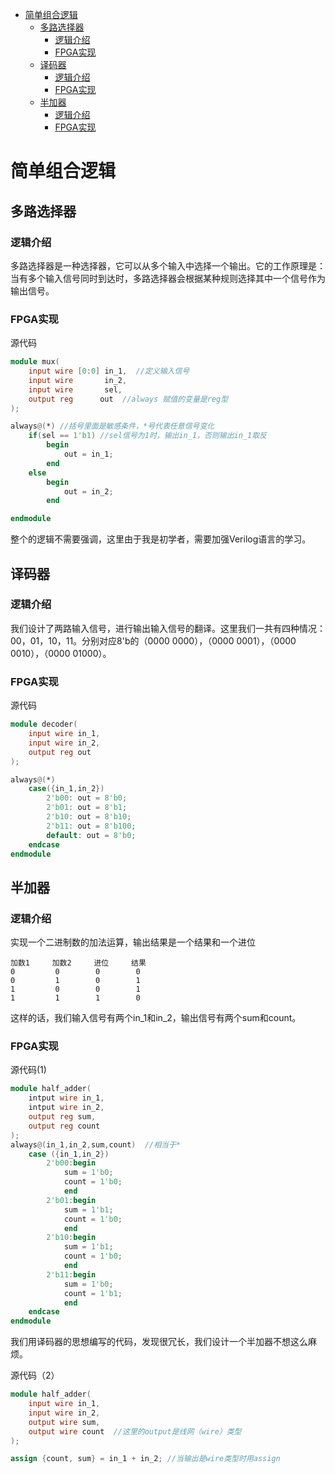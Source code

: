 
- [简单组合逻辑](#简单组合逻辑)
  - [多路选择器](#多路选择器)
    - [逻辑介绍](#逻辑介绍)
    - [FPGA实现](#fpga实现)
  - [译码器](#译码器)
    - [逻辑介绍](#逻辑介绍-1)
    - [FPGA实现](#fpga实现-1)
  - [半加器](#半加器)
    - [逻辑介绍](#逻辑介绍-2)
    - [FPGA实现](#fpga实现-2)

# 简单组合逻辑

## 多路选择器

### 逻辑介绍
多路选择器是一种选择器，它可以从多个输入中选择一个输出。它的工作原理是：当有多个输入信号同时到达时，多路选择器会根据某种规则选择其中一个信号作为输出信号。

### FPGA实现

源代码
```v
module mux(
    input wire [0:0] in_1,  //定义输入信号
    input wire       in_2,
    input wire       sel,
    output reg      out  //always 赋值的变量是reg型
);

always@(*) //括号里面是敏感条件，*号代表任意信号变化
    if(sel == 1'b1) //sel信号为1时，输出in_1，否则输出in_1取反
        begin
            out = in_1;
        end
    else 
        begin
            out = in_2;
        end

endmodule
```
整个的逻辑不需要强调，这里由于我是初学者，需要加强Verilog语言的学习。

## 译码器

### 逻辑介绍
我们设计了两路输入信号，进行输出输入信号的翻译。这里我们一共有四种情况：00，01，10，11。分别对应8'b的（0000 0000），（0000 0001），（0000 0010），（0000 01000）。

### FPGA实现
源代码
```v
module decoder(
    input wire in_1,
    input wire in_2,
    output reg out
);

always@(*)
    case({in_1,in_2})
        2'b00: out = 8'b0;
        2'b01: out = 8'b1;
        2'b10: out = 8'b10;
        2'b11: out = 8'b100;
        default: out = 8'b0;
    endcase
endmodule
```

## 半加器

### 逻辑介绍
实现一个二进制数的加法运算，输出结果是一个结果和一个进位
```
加数1     加数2     进位     结果
0         0        0        0
0         1        0        1
1         0        0        1
1         1        1        0
```
这样的话，我们输入信号有两个in_1和in_2，输出信号有两个sum和count。
### FPGA实现
源代码(1)
```v
module half_adder(
    intput wire in_1,
    intput wire in_2,
    output reg sum,
    output reg count
);
always@(in_1,in_2,sum,count)  //相当于*
    case ({in_1,in_2})
        2'b00:begin
            sum = 1'b0;
            count = 1'b0;
            end
        2'b01:begin 
            sum = 1'b1;
            count = 1'b0;
            end
        2'b10:begin
            sum = 1'b1;
            count = 1'b0;
            end
        2'b11:begin
            sum = 1'b0;
            count = 1'b1;
            end
    endcase
endmodule

```
我们用译码器的思想编写的代码，发现很冗长，我们设计一个半加器不想这么麻烦。

源代码（2）
```v
module half_adder(
    input wire in_1,
    input wire in_2,
    output wire sum,
    output wire count  //这里的output是线网（wire）类型
);

assign {count, sum} = in_1 + in_2; //当输出是wire类型时用assign
```